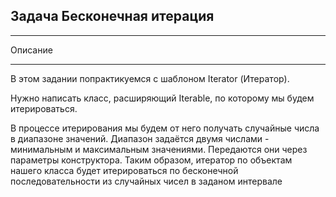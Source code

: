 Задача Бесконечная итерация
---
---
Описание

---
В этом задании попрактикуемся с шаблоном Iterator (Итератор).

Нужно написать класс, расширяющий Iterable<Integer>,
по которому мы будем итерироваться.

В процессе итерирования мы будем от него получать случайные числа в диапазоне значений. Диапазон задаётся двумя числами - минимальным и максимальным значениями. Передаются они через параметры конструктора. Таким образом, итератор по объектам нашего класса будет итерироваться по бесконечной последовательности из случайных чисел в заданом интервале